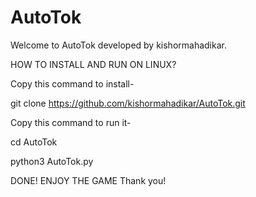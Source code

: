 # AutoTok
Welcome to AutoTok developed by kishormahadikar.

HOW TO INSTALL AND RUN ON LINUX?

Copy this command to install-

git clone https://github.com/kishormahadikar/AutoTok.git 

Copy this command to run it-

cd AutoTok

python3 AutoTok.py

DONE! ENJOY THE GAME
Thank you!


